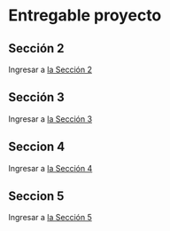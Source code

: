 # Entregable proyecto

 ## Sección 2

 Ingresar a [la Sección 2](./Section2/README.md)

 ## Sección 3

 Ingresar a [la Sección 3](./Section3/README.md)

 ## Seccion 4

  Ingresar a [la Sección 4](./Section4/README.md)

 ## Seccion 5

  Ingresar a [la Sección 5](./Section5/README.md)
